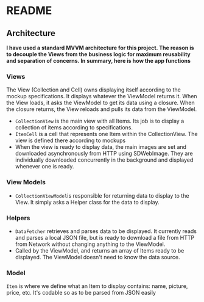 #  README

## Architecture

**I have used a standard MVVM architecture for this project. The reason is to decouple the Views from the business logic for maximum reusability and separation of concerns. In summary, here is how the app functions**

### Views

The View (Collection and Cell) owns displaying itself according to the mockup specifications. It displays whatever the ViewModel returns it. When the View loads, it asks the ViewModel to get its data using a closure. When the closure returns, the View reloads and pulls its data from the ViewModel.

- `CollectionView` is the main view with all Items. Its job is to display a collection of items according to specifications.
- `ItemCell` is a cell that represents one Item within the CollectionView. The view is defined there according to mockups
- When the view is ready to display data, the main images are set and downloaded asynchronously from HTTP using SDWebImage. They are individually downloaded concurrently in the background and displayed whenever one is ready.

### View Models

- `CollectionViewModel`is responsible for returning data to display to the View. It simply asks a Helper class for the data to display. 

### Helpers

- `DataFetcher` retrieves and parses data to be displayed. It currently reads and parses a local JSON file, but is ready to download a file from HTTP from Network without changing anything to the ViewModel.
- Called by the ViewModel, and returns an array of Items ready to be displayed. The ViewModel doesn't need to know the data source.

### Model

`Item` is where we define what an Item to display contains: name, picture, price, etc. It's codable so as to be parsed from JSON easily




